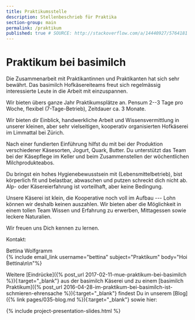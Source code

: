 ```yaml
---
title: Praktikumsstelle
description: Stellenbeschrieb für Praktika
section-group: main
permalink: /praktikum
published: true # SOURCE: http://stackoverflow.com/a/14440927/5764181
---
```


# Praktikum bei basimilch

Die Zusammenarbeit mit Praktikantinnen und Praktikanten hat sich sehr bewährt. Das basimilch
Hofkäsereiteams freut sich regelmässig interessierte Leute in die Arbeit mit einzuspannen.

Wir bieten übers ganze Jahr Praktikumsplätze an. Pensum 2--3 Tage
pro Woche, flexibel (7-Tage-Betrieb), Zeitdauer ca. 3 Monate.

Wir bieten dir Einblick, handwerkliche Arbeit und Wissensvermittlung in unserer
kleinen, aber sehr vielseitigen, kooperativ organisierten Hofkäserei im
Limmattal bei Zürich.

Nach einer fundierten Einführung hilfst du mit bei der Produktion verschiedener
Käsesorten, Jogurt, Quark, Butter. Du unterstützt das Team bei der Käsepflege im
Keller und beim Zusammenstellen der wöchentlichen Milchprodukteabos.

Du bringst ein hohes Hygienebewusstsein mit (Lebensmittelbetrieb), bist
körperlich fit und belastbar, abwaschen und putzen schreckt dich nicht ab. Alp-
oder Käsereierfahrung ist vorteilhaft, aber keine Bedingung.

Unsere Käserei ist klein, die Kooperative noch voll im Aufbau --- Lohn können wir
deshalb keinen auszahlen. Wir bieten aber die Möglichkeit in einem tollen Team
Wissen und Erfahrung zu erwerben, Mittagessen sowie leckere Naturalien.

Wir freuen uns Dich kennen zu lernen.

Kontakt:

<div class="contact">
    Bettina Wolfgramm<br>
    {% include email_link username="bettina" subject="Praktikum" body="Hoi Bettina\n\n"%}
</div>

Weitere [Eindrücke]({% post_url 2017-02-11-mue-praktikum-bei-basimilch %}){:target="_blank"} aus
der basimilch Käserei und zu einem [basimilch Praktikum]({% post_url 2016-04-28-im-praktikum-bei-basimilch-ist-schmieren-ehrensache %}){:target="_blank"}
findest Du in unserem [Blog]({% link pages/035-blog.md %}){:target="_blank"}
sowie hier:

{% include project-presentation-slides.html %}
